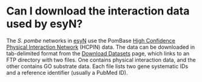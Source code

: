# Can I download the interaction data used by esyN?
<!-- pombase_categories: Datasets,Genome Statistics and Lists -->

The *S. pombe* networks in [esyN](http://www.esyn.org/) use the PomBase
[High Confidence Physical Interaction Network](/documentation/high-confidence-physical-interaction-network) (HCPIN)
data. The data can be downloaded in tab-delimited format from the
[Download Datasets](/downloads/datasets) page, which links to an FTP
directory with two files. One contains physical interaction data, and
the other contains GO substrate data. Each file lists two gene
systematic IDs and a reference identifier (usually a PubMed ID).

